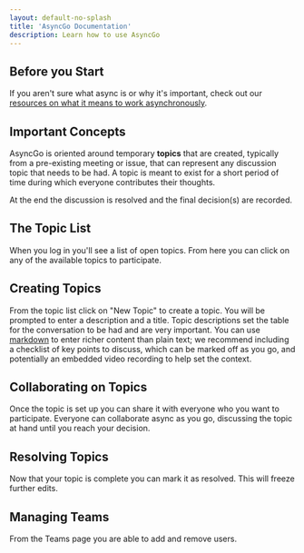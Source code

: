 ```yaml
---
layout: default-no-splash
title: 'AsyncGo Documentation'
description: Learn how to use AsyncGo
---
```


## Before you Start

If you aren't sure what async is or why it's important, check out our [resources on what it means to work asynchronously](/async.html).

## Important Concepts

AsyncGo is oriented around temporary **topics** that are created, typically from a pre-existing meeting or issue, that can
represent any discussion topic that needs to be had. A topic is meant to exist for a short period of time during which
everyone contributes their thoughts.

At the end the discussion is resolved and the final decision(s) are recorded.

## The Topic List

When you log in you'll see a list of open topics. From here you can click on any of the available topics
to participate.

## Creating Topics

From the topic list click on "New Topic" to create a topic. You will be prompted to enter a description and a title.
Topic descriptions set the table for the conversation to be had and are very important. You can use [markdown](markdown.html)
to enter richer content than plain text; we recommend including a checklist of key points to discuss, which can be marked
off as you go, and potentially an embedded video recording to help set the context.

## Collaborating on Topics

Once the topic is set up you can share it with everyone who you want to participate. Everyone can collaborate async as
you go, discussing the topic at hand until you reach your decision.

## Resolving Topics

Now that your topic is complete you can mark it as resolved. This will freeze further edits.

## Managing Teams

From the Teams page you are able to add and remove users.